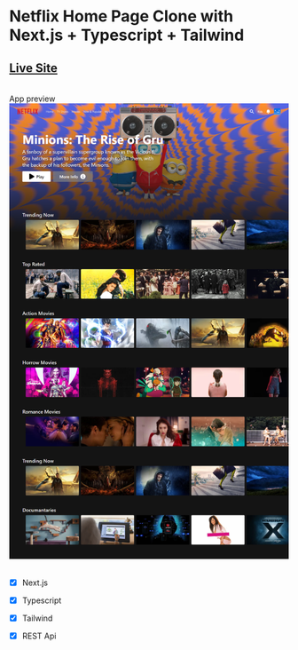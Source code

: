 # Netflix Home Page Clone with Next.js + Typescript + Tailwind
## [Live Site](https://netflix-clone-next-js-typescript-tailwind.vercel.app/)
<br>
App preview
<img src="public/netflix.png">
<br><br>

- [x] Next.js
- [x] Typescript
- [x] Tailwind
- [x] REST Api


